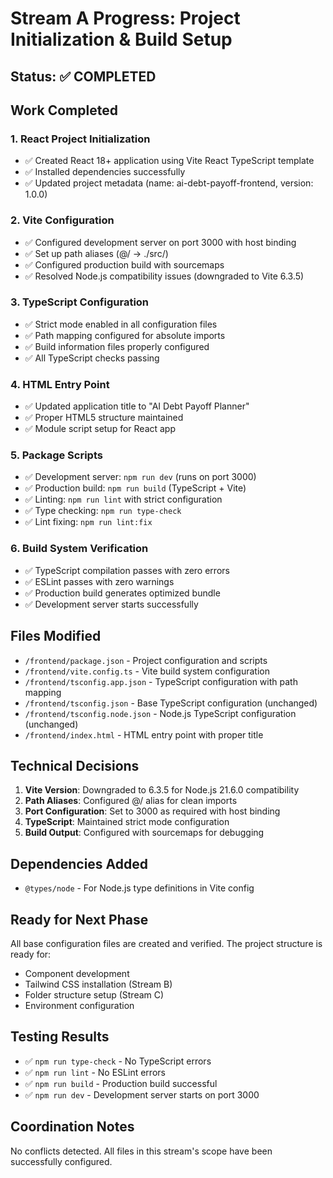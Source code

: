 # Stream A Progress: Project Initialization & Build Setup

## Status: ✅ COMPLETED

## Work Completed

### 1. React Project Initialization
- ✅ Created React 18+ application using Vite React TypeScript template
- ✅ Installed dependencies successfully
- ✅ Updated project metadata (name: ai-debt-payoff-frontend, version: 1.0.0)

### 2. Vite Configuration
- ✅ Configured development server on port 3000 with host binding
- ✅ Set up path aliases (@/ -> ./src/)
- ✅ Configured production build with sourcemaps
- ✅ Resolved Node.js compatibility issues (downgraded to Vite 6.3.5)

### 3. TypeScript Configuration
- ✅ Strict mode enabled in all configuration files
- ✅ Path mapping configured for absolute imports
- ✅ Build information files properly configured
- ✅ All TypeScript checks passing

### 4. HTML Entry Point
- ✅ Updated application title to "AI Debt Payoff Planner"
- ✅ Proper HTML5 structure maintained
- ✅ Module script setup for React app

### 5. Package Scripts
- ✅ Development server: `npm run dev` (runs on port 3000)
- ✅ Production build: `npm run build` (TypeScript + Vite)
- ✅ Linting: `npm run lint` with strict configuration
- ✅ Type checking: `npm run type-check`
- ✅ Lint fixing: `npm run lint:fix`

### 6. Build System Verification
- ✅ TypeScript compilation passes with zero errors
- ✅ ESLint passes with zero warnings
- ✅ Production build generates optimized bundle
- ✅ Development server starts successfully

## Files Modified
- `/frontend/package.json` - Project configuration and scripts
- `/frontend/vite.config.ts` - Vite build system configuration
- `/frontend/tsconfig.app.json` - TypeScript configuration with path mapping
- `/frontend/tsconfig.json` - Base TypeScript configuration (unchanged)
- `/frontend/tsconfig.node.json` - Node.js TypeScript configuration (unchanged)
- `/frontend/index.html` - HTML entry point with proper title

## Technical Decisions
1. **Vite Version**: Downgraded to 6.3.5 for Node.js 21.6.0 compatibility
2. **Path Aliases**: Configured @/ alias for clean imports
3. **Port Configuration**: Set to 3000 as required with host binding
4. **TypeScript**: Maintained strict mode configuration
5. **Build Output**: Configured with sourcemaps for debugging

## Dependencies Added
- `@types/node` - For Node.js type definitions in Vite config

## Ready for Next Phase
All base configuration files are created and verified. The project structure is ready for:
- Component development
- Tailwind CSS installation (Stream B)
- Folder structure setup (Stream C)
- Environment configuration

## Testing Results
- ✅ `npm run type-check` - No TypeScript errors
- ✅ `npm run lint` - No ESLint errors
- ✅ `npm run build` - Production build successful
- ✅ `npm run dev` - Development server starts on port 3000

## Coordination Notes
No conflicts detected. All files in this stream's scope have been successfully configured.